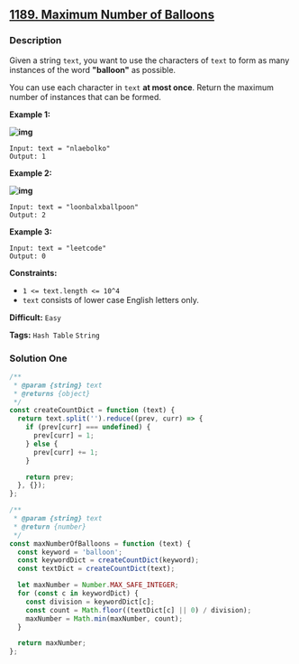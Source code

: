 ## [1189. Maximum Number of Balloons](https://leetcode.com/problems/maximum-number-of-balloons/)

### Description

Given a string `text`, you want to use the characters of `text` to form as many instances of the word **"balloon"** as possible.

You can use each character in `text` **at most once**. Return the maximum number of instances that can be formed.

**Example 1:**

**![img](https://assets.leetcode.com/uploads/2019/09/05/1536_ex1_upd.JPG)**

```
Input: text = "nlaebolko"
Output: 1
```

**Example 2:**

**![img](https://assets.leetcode.com/uploads/2019/09/05/1536_ex2_upd.JPG)**

```
Input: text = "loonbalxballpoon"
Output: 2
```

**Example 3:**

```
Input: text = "leetcode"
Output: 0
```

**Constraints:**

- `1 <= text.length <= 10^4`
- `text` consists of lower case English letters only.

**Difficult:** `Easy`

**Tags:** `Hash Table` `String`

### Solution One

```javascript
/**
 * @param {string} text
 * @returns {object}
 */
const createCountDict = function (text) {
  return text.split('').reduce((prev, curr) => {
    if (prev[curr] === undefined) {
      prev[curr] = 1;
    } else {
      prev[curr] += 1;
    }

    return prev;
  }, {});
};

/**
 * @param {string} text
 * @return {number}
 */
const maxNumberOfBalloons = function (text) {
  const keyword = 'balloon';
  const keywordDict = createCountDict(keyword);
  const textDict = createCountDict(text);

  let maxNumber = Number.MAX_SAFE_INTEGER;
  for (const c in keywordDict) {
    const division = keywordDict[c];
    const count = Math.floor((textDict[c] || 0) / division);
    maxNumber = Math.min(maxNumber, count);
  }

  return maxNumber;
};
```

